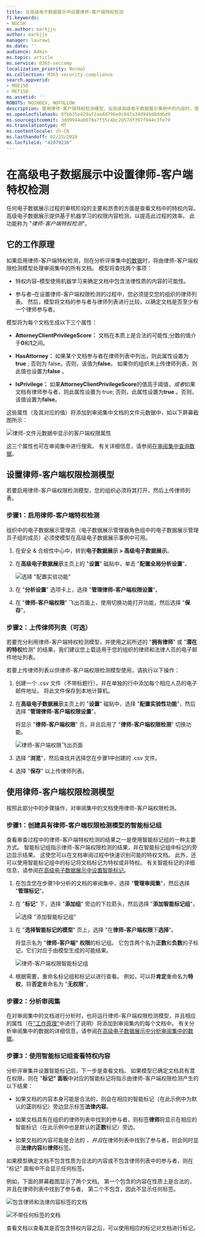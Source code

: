 ```yaml
---
title: 在高级电子数据展示中设置律师-客户端特权检测
f1.keywords:
- NOCSH
ms.author: markjjo
author: markjjo
manager: laurawi
ms.date: ''
audience: Admin
ms.topic: article
ms.service: O365-seccomp
localization_priority: Normal
ms.collection: M365-security-compliance
search.appverid:
- MOE150
- MET150
ms.assetid: ''
ROBOTS: NOINDEX, NOFOLLOW
description: 使用律师-客户端特权检测模型，在阅读高级电子数据展示事例中的内容时，使用基于机器学习的权限内容检测。
ms.openlocfilehash: 8fb635e429af2ae4d796e9c847a34d949d8dd6d9
ms.sourcegitcommit: 3dd9944a6070a7f35c4bc2b57df397f844c3fe79
ms.translationtype: MT
ms.contentlocale: zh-CN
ms.lasthandoff: 02/15/2020
ms.locfileid: "42079236"
---
```

# <a name="set-up-attorney-client-privilege-detection-in-advanced-ediscovery"></a>在高级电子数据展示中设置律师-客户端特权检测

任何电子数据展示过程的审核阶段的主要和昂贵的方面是查看文档中的特权内容。 高级电子数据展示提供基于机器学习的权限内容检测，以提高此过程的效率。 此功能称为 "*律师-客户端特权检测*"。

## <a name="how-does-it-work"></a>它的工作原理

如果启用律师-客户端特权检测，则在分析评审集中[的数据](analyzing-data-in-review-set.md)时，将由律师-客户端权限检测模型处理审阅集中的所有文档。 模型将查找两个事项：

- 特权内容–模型使用机器学习来确定文档中包含法律性质的内容的可能性。

- 参与者–在设置律师-客户端权限检测的过程中，您必须提交您的组织的律师列表。 然后，模型将文档的参与者与律师列表进行比较，以确定文档是否至少有一个律师参与者。

模型将为每个文档生成以下三个属性：

- **AttorneyClientPrivilegeScore：** 文档在本质上是合法的可能性;分数的值介于**0**和**1**之间。

- **HasAttorney：** 如果某个文档参与者在律师列表中列出，则此属性设置为**true** ; 否则为 false。否则，该值为**false**。 如果你的组织未上传律师列表，则此值也设置为**false** 。

- **IsPrivilege：** 如果**AttorneyClientPrivilegeScore**的值高于阈值，*或者*如果文档有律师参与者，则此属性设置为 true; 否则，此属性设置为**true** 。否则，该值设置为**false**。

这些属性（及其对应的值）将添加到审阅集中文档的文件元数据中，如以下屏幕截图所示：

![律师-文件元数据中显示的客户端权限属性](../media/AeDAttorneyClientPrivilegeMetadata.png)

这三个属性也可在审阅集中进行搜索。 有关详细信息，请参阅[在审阅集中查询数据](review-set-search.md)。

## <a name="set-up-the-attorney-client-privilege-detection-model"></a>设置律师-客户端权限检测模型

若要启用律师-客户端权限检测模型，您的组织必须将其打开，然后上传律师列表。

### <a name="step-1-turn-on-attorney-client-privilege-detection"></a>步骤1：启用律师-客户端特权检测

组织中的电子数据展示管理员（电子数据展示管理器角色组中的电子数据展示管理员子组的成员）必须使模型在高级电子数据展示事例中可用。

1. 在安全 & 合规性中心中，转到**电子数据展示 > 高级电子数据展示**。

2. 在**高级电子数据展示**主页上的 "**设置**" 磁贴中，单击 "**配置全局分析设置**"。

   ![选择 "配置实验功能"](../media/AeDExperimentalFeatures.png)

3. 在 "**分析设置**" 选项卡上，选择 "**管理律师-客户端权限设置**"。

4. 在 "**律师-客户端权限**" 飞出页面上，使用切换功能打开功能，然后选择 "**保存**"。

### <a name="step-2-upload-a-list-of-attorneys-optional"></a>步骤2：上传律师列表（可选）

若要充分利用律师-客户端特权检测模型，并使用之前所述的 "**拥有律师**" 或 "**潜在的特权**检测" 的结果，我们建议您上载适用于您的组织的律师和法律人员的电子邮件地址列表。 

若要上传律师列表以供律师-客户端权限检测模型使用，请执行以下操作：

1. 创建一个 .csv 文件（不带标题行），并在单独的行中添加每个相应人员的电子邮件地址。 将此文件保存到本地计算机。

2. 在**高级电子数据展示**主页上的 "**设置**" 磁贴中，选择 "**配置实验性功能**"，然后选择 "**管理律师-客户端权限设置**"。

   将显示 "**律师-客户端权限**" 页，并且启用了 "**律师-客户端权限检测**" 切换功能。

   ![律师-客户端权限飞出页面](../media/AeDUploadAttorneyList.png)

3. 选择 "**浏览**"，然后查找并选择您在步骤1中创建的 .csv 文件。

4. 选择 "**保存**" 以上传律师列表。

## <a name="use-the-attorney-client-privilege-detection-model"></a>使用律师-客户端权限检测模型

按照此部分中的步骤操作，对审阅集中的文档使用律师-客户端权限检测。

### <a name="step-1-create-a-smart-tag-group-with-attorney-client-privilege-detection-model"></a>步骤1：创建具有律师-客户端权限检测模型的智能标记组

查看审查过程中的律师-客户端特权检测的结果之一是使用智能标记组的一种主要方式。 智能标记组指示律师-客户端权限检测的结果，并在智能标记组中标记的旁边显示结果。 这使您可以在文档审阅过程中快速识别可能的特权文档。 此外，还可以使用智能标记组中的标记将文档标记为特权或非特权。 有关智能标记的详细信息，请参阅[在高级电子数据展示中设置智能标记](smart-tags.md)。

1. 在包含您在步骤1中分析的文档的审阅集中，选择 "**管理审阅集**"，然后选择 "**管理标记**"。
 
2. 在 "**标记**" 下，选择 "**添加组**" 旁边的下拉箭头，然后选择 "**添加智能标记组**"。

   ![选择 "添加智能标记组"](../media/AeDCreateSmartTag.png)

3. 在 "**选择智能标记的模型**" 页上，选择 "在**律师-客户端权限**下**选择**"。

   将显示名为 "**律师-客户端" 权限**的标记组。 它包含两个名为**正数**和**负数**的子标记，它们对应于由模型生成的可能结果。

   ![律师-客户端权限智能标记组](../media/AeDAttorneyClientSmartTagGroup.png)

3. 根据需要，重命名标记组和标记以进行查看。 例如，可以将**肯定**重命名为**特权**，将**否定**重命名为 "**无权限**"。

### <a name="step-2-analyze-a-review-set"></a>步骤2：分析审阅集

在对审阅集中的文档进行分析时，也将运行律师-客户端权限检测模型，并且相应的属性（在["工作原理"](#how-does-it-work)中进行了说明）将添加到审阅集内的每个文档中。 有关分析审阅集中的数据的详细信息，请参阅[在高级电子数据展示中分析审阅集中的数据](analyzing-data-in-review-set.md)。

### <a name="step-3-use-the-smart-tag-group-for-review-of-privileged-content"></a>步骤3：使用智能标记组查看特权内容

分析评审集并设置智能标记后，下一步是查看文档。 如果模型已确定文档具有潜在权限，则在 "**标记" 面板**中对应的智能标记将指示由律师-客户端权限检测产生的以下结果：

- 如果文档的内容本身可能是合法的，则会在相应的智能标记（在此示例中为默认的**正**则标记）旁边显示标签**法律内容**。

- 如果文档具有在组织的律师列表中找到的参与者，则标签**律师**将显示在相应的智能标记（在此示例中也是默认的**正数**标记）旁边。

- 如果文档的内容可能是合法的 *，并且*在律师列表中找到了参与者，则会同时显示**法律内容**和**律师**标签。 

如果模型确定文档不包含性质为合法的内容或不包含律师列表中的参与者，则在 "标记" 面板中不会显示任何标签。

例如，下面的屏幕截图显示了两个文档。 第一个包含的内容在性质上是合法的，并且在律师列表中找到了参与者。 第二个不包含，因此不显示任何标签。

![包含律师和法律内容标签的文档](../media/AeDTaggingPanelLegalContentAttorney.png)

![不带任何标签的文档](../media/AeDTaggingPanelNegative.png)

查看文档以查看其是否包含特权内容之后，可以使用相应的标记对文档进行标记。
